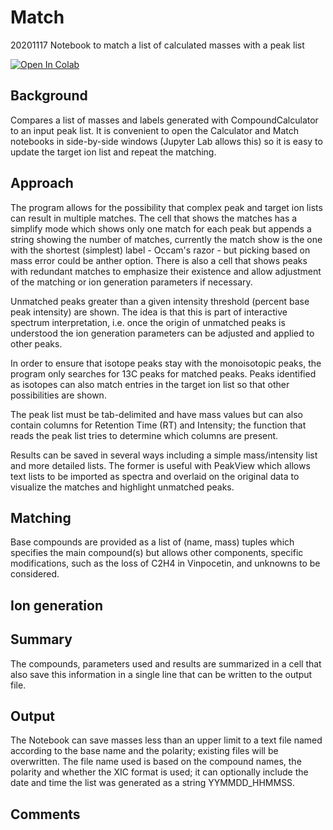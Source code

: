 # Match
20201117 Notebook to match a list of calculated masses with a peak list

[![Open In Colab](https://colab.research.google.com/assets/colab-badge.svg)]( https://colab.research.google.com/github/arbi56/CompoundCalculator/blob/master/Match.ipynb)
## Background

Compares a list of masses and labels generated with CompoundCalculator to an input peak list. It is convenient to open the Calculator and Match notebooks in side-by-side windows (Jupyter Lab allows this) so it is easy to update the target ion list and repeat the matching.

## Approach

The program allows for the possibility that complex peak and target ion lists can result in multiple matches. The cell that shows the matches has a simplify mode which shows only one match for each peak but appends a string showing the number of matches, currently the match show is the one with the shortest (simplest) label - Occam's razor - but picking based on mass error could be anther option. There is also a cell that shows peaks with redundant matches to emphasize their existence and allow adjustment of the matching or ion generation parameters if necessary.

Unmatched peaks greater than a given intensity threshold (percent base peak intensity) are shown. The idea is that this is part of interactive spectrum interpretation, i.e. once the origin of unmatched peaks is understood the ion generation parameters can be adjusted and applied to other peaks.

In order to ensure that isotope peaks stay with the monoisotopic peaks, the program only searches for 13C peaks for matched peaks. Peaks identified as isotopes can also match entries in the target ion list so that other possibilities are shown.

The peak list must be tab-delimited and have mass values but can also contain columns for Retention Time (RT) and Intensity; the function that reads the peak list tries to determine which columns are present.

Results can be saved in several ways including a simple mass/intensity list and more detailed lists. The former is useful with PeakView which allows text lists to be imported as spectra and overlaid on the original data to visualize the matches and highlight unmatched peaks.

## Matching
Base compounds are provided as a list of (name, mass) tuples which specifies the main compound(s) but allows other components, specific modifications, such as the loss of C2H4 in Vinpocetin, and unknowns to be considered.


## Ion generation



## Summary
The compounds, parameters used and results are summarized in a cell that also save this information in a single line that can be written to the output file.


## Output
The Notebook can save masses less than an upper limit to a text file named according to the base name and the polarity; existing files will be overwritten. The file name used is based on the compound names, the polarity and whether the XIC format is used; it can optionally include the date and time the list was generated as a string YYMMDD_HHMMSS.


## Comments



